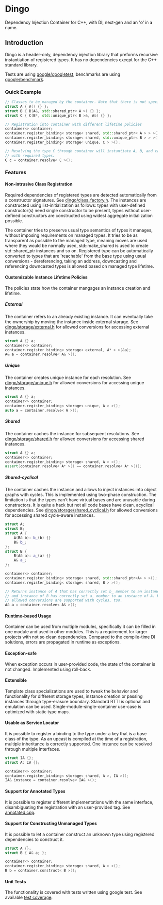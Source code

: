 # Dingo
Dependency Injection Container for C++, with DI, next-gen and an 'o' in a name.

## Introduction
Dingo is a header-only, dependency injection library that preforms recursive instantiation of registered types. 
It has no dependencies except for the C++ standard library. 

Tests are using [google/googletest](https://github.com/google/googletest), benchmarks are using [google/benchmark](https://github.com/google/benchmark).

### Quick Example

```c++
// Classes to be managed by the container. Note that there is not special code required for the type to become managed.
struct A { A() {} };
struct B { B(A&, std::shared_ptr< A >) {} };
struct C { C(B*, std::unique_ptr< B >&, A&) {} };

// Registration into container with different lifetime policies
container<> container;
container.register_binding< storage< shared, std::shared_ptr< A > > >();
container.register_binding< storage< shared, std::unique_ptr< B > > >();
container.register_binding< storage< unique, C > >();

// Resolving the type C through container will instantiate A, B, and call C's constructor
// with required types.
C c = container.resolve< C >();
``` 

### Features

#### Non-intrusive Class Registration
Required dependencies of registered types are detected automatically from a constructor signatures. See [dingo/class_factory.h](include/dingo/class_factory.h). The instances are constructed using list-initialization as follows: types with user-defined constructor(s) need single constructor to be present, types without user-defined constructors are constructed using widest aggregate initialization possible.

The container tries to preserve usual type semantics of types it manages, without imposing requirements on managed types. It tries to be as transparent as possible to the managed type, meaning moves are used where they would be normally used, std::make_shared is used to create std::shared_ptr instances and so on. Registered type can be automatically converted to types that are 'reachable' from the base type using usual conversions - dereferencing, taking an address, downcasting and referencing downcasted types is allowed based on managed type lifetime.

#### Customizable Instance Lifetime Policies

The policies state how the container mangages an instance creation and lifetime.

##### External
The container refers to an already existing instance. It can eventually take the ownership by moving the instance inside external storage. See [dingo/storage/external.h](include/dingo/storage/external.h) for allowed conversions for accessing external instances.

```c++
struct A {} a;
container<> container;
container.register_binding< storage< external, A* > >(&a);
A& a = container.resolve< A& >();
```

##### Unique
The container creates unique instance for each resolution. See [dingo/storage/unique.h](include/dingo/storage/unique.h) for allowed conversions for accessing unique instances.

```c++
struct A {} a;
container<> container;
container.register_binding< storage< unique, A > >();
auto a = container.resolve< A >();
```

##### Shared
The container caches the instance for subsequent resolutions. See [dingo/storage/shared.h](include/dingo/storage/shared.h) for allowed conversions for accessing shared instances.

```c++
struct A {} a;
container<> container;
container.register_binding< storage< shared, A > >();
assert(container.resolve< A* >() == container.resolve< A* >());
```

##### Shared-cyclical
The container caches the instance and allows to inject instances into object graphs with cycles. This is implemented using two-phase construction. The limitation is that the types can't have virtual bases and are unusable during constructors. It is quite a hack but not all code bases have clean, acyclical dependencies. See [dingo/storage/shared_cyclical.h](include/dingo/storage/shared_cyclical.h) for allowed conversions for accessing shared cycle-aware instances.

```c++
struct A;
struct B;
struct A { 
    A(B& b): b_(b) {} 
    B& b_; 
};
struct B { 
    B(A& a): a_(a) {} 
    A& a_; 
};

container<> container;
container.register_binding< storage< shared, std::shared_ptr<A> > >();
container.register_binding< storage< shared, B > >();

// Returns instance of A that has correctly set b_ member to an instance of B,
// and instance of B has correctly set a_ member to an instance of A. Note that
// allowed conversions are supported with cycles, too.
A& a = container.resolve< A& >();
```

#### Runtime-based Usage
Container can be used from multiple modules, specifically it can be filled in one module and used in other modules. This is a requirement for larger projects with not so clean dependencies. Compared to the compile-time DI solutions, errors are propagated in runtime as exceptions.

#### Exception-safe
When exception occurs in user-provided code, the state of the container is not changed. Implemented using roll-back.

#### Extensible
Template class specializations are used to tweak the behavior and functionality for different storage types, instance creation or passing instances through type-erasure boundary. Standard RTTI is optional and emulation can be used. Single-module-single-container use-case is optimized with static type maps.

#### Usable as Service Locator
It is possible to register a binding to the type under a key that is a base class of the type. As an upcast is compiled at the time of a registration, multiple inheritance is correctly supported. One instance can be resolved through multiple interfaces.

```c++
struct IA {};
struct A: IA {};

container<> container;
container.register_binding< storage< shared, A >, IA >();
IA& instance = container.resolve< IA& >();
``` 

#### Support for Annotated Types
It is possible to register different implementations with the same interface, disambiguating the registration with an user-provided tag. See [annotated.cpp](test/annotated.cpp).

#### Support for Constructing Unmanaged Types
It is possible to let a container construct an unknown type using registered dependencies to construct it.

```c++
struct A {};
struct B { A& a; };

container<> container;
container.register_binding< storage< shared, A > >();
B b = container.construct< B >();
```

#### Unit Tests
The functionality is covered with tests written using google test. See available [test coverage](test).


